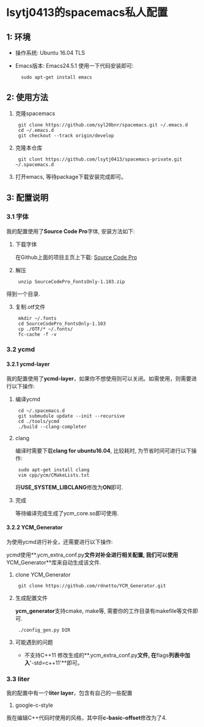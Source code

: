 # lsytj0413的spacemacs私人配置
## 1: 环境
* 操作系统: Ubuntu 16.04 TLS
* Emacs版本: Emacs24.5.1
使用一下代码安装即可:
    
        sudo apt-get install emacs
    
## 2: 使用方法

1. 克隆spacemacs
        
        git clone https://github.com/syl20bnr/spacemacs.git ~/.emacs.d
        cd ~/.emacs.d
        git checkout --track origin/develop
        
2. 克隆本仓库

        git clont https://github.com/lsytj0413/spacemacs-private.git ~/.spacemacs.d
        
3. 打开emacs, 等待package下载安装完成即可。

## 3: 配置说明
### 3.1 字体
我的配置使用了**Source Code Pro**字体, 安装方法如下:
    
1. 下载字体

    在Github上面的项目主页上下载: [Source Code Pro](https://github.com/adobe-fonts/source-code-pro/downloads)

2. 解压
    
        unzip SourceCodePro_FontsOnly-1.103.zip
得到一个目录.

3. 复制.otf文件
    
        mkdir ~/.fonts
        cd SourceCodePro_FontsOnly-1.103
        cp ./OTF/* ~/.fonts/
        fc-cache -f -v

### 3.2 ycmd
#### 3.2.1 ycmd-layer
我的配置使用了**ycmd-layer**，如果你不想使用则可以关闭。如需使用，则需要进行以下操作:

1. 编译ycmd
           
        cd ~/.spacemacs.d
        git submudule update --init --recursive
        cd ./tools/ycmd
        ./build --clang-completer
2. clang
   
   编译时需要下载**clang for ubuntu16.04**, 比较耗时, 为节省时间可进行以下操作:
   
        sudo apt-get install clang
        vim cpp/ycm/CMakeLists.txt
   将**USE_SYSTEM_LIBCLANG**修改为**ON**即可.
3. 完成
   
   等待编译完成生成了ycm_core.so即可使用.

#### 3.2.2 YCM_Generator
为使用ycmd进行补全，还需要进行以下操作:

ycmd使用**.ycm_extra_conf.py**文件对补全进行相关配置, 我们可以使用**YCM_Generator**库来自动生成该文件.
    
1. clone YCM_Generator
    
        git clone https://github.com/rdnetto/YCM_Generator.git
    
2. 生成配置文件
    
    **ycm_generator**支持cmake, make等, 需要你的工作目录有makefile等文件即可.
    
        ./config_gen.py DIR

3. 可能遇到的问题
   * 不支持C++11
     修改生成的**.ycm_extra_conf.py**文件, 在**flags**列表中加入**'-std=c++11'**即可。

### 3.3 liter
我的配置中有一个**liter layer**，包含有自己的一些配置
   
1. google-c-style
      
  我在编辑C++代码时使用的风格，其中将**c-basic-offset**修改为了4.
       
